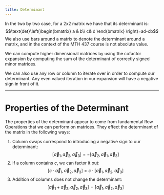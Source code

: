 ```yaml
---
title: Determinant
---
```

In the two by two case, for a 2x2 matrix we have that its determinant is:
$$\text{det}\left(\begin{bmatrix} a & b\\ c& d \end{bmatrix} \right)=ad-cb$$
We also use bars around a matrix to denote the determinant around a matrix, and in the context of the MTH 437 course is not absolute value. 

We can compute higher dimensional matrices by using the cofactor expansion by computing the sum of the determinant of correctly signed minor matrices. 

We can also use any row or column to iterate over in order to compute our determinant. Any even valued iteration in our expansion will have a negative sign in front of it. 

---
# Properties of the Determinant 
The properties of the determinant appear to come from fundamental Row Operations that we can perform on matrices. They effect the determinant of the matrix in the following ways:
1. Column swaps correspond to introducing a negative sign to our determinant:
$$[\vec{a}_{1},\vec{a}_{2},\vec{a}_{3}]=-[\vec{a}_{2},\vec{a}_{1},\vec{a}_{3}]$$
2. If a column contains $c$, we can factor it out: $$[c\cdot\vec{a}_{1},\vec{a}_{2},\vec{a}_{3}]=c\cdot[\vec{a}_{1},\vec{a}_{2},\vec{a}_{3}]$$
3. Addition of columns does not change the determinant:
$$[\vec{a}_{1}+\vec{a}_{2},\vec{a}_{2},\vec{a}_{3}]=[\vec{a}_{1},\vec{a}_{2},\vec{a}_{3}]$$
